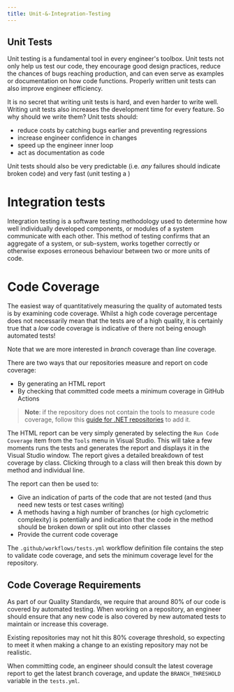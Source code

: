 ```yaml
---
title: Unit-&-Integration-Testing
---
```


## Unit Tests

Unit testing is a fundamental tool in every engineer's toolbox. Unit tests not only help us test our code, they encourage good design practices, reduce the chances of bugs reaching production, and can even serve as examples or documentation on how code functions. Properly written unit tests can also improve engineer efficiency.

It is no secret that writing unit tests is hard, and even harder to write well. Writing unit tests also increases the development time for every feature. So why should we write them? Unit tests should:

- reduce costs by catching bugs earlier and preventing regressions
- increase engineer confidence in changes
- speed up the engineer inner loop
- act as documentation as code

Unit tests should also be very predictable (i.e. _any_ failures should indicate broken code) and very fast (unit testing a )

# Integration tests

Integration testing is a software testing methodology used to determine how well individually developed components, or modules of a system communicate with each other. This method of testing confirms that an aggregate of a system, or sub-system, works together correctly or otherwise exposes erroneous behaviour between two or more units of code.

# Code Coverage

The easiest way of quantitatively measuring the quality of automated tests is by examining code coverage. Whilst a high code coverage percentage does not necessarily mean that the tests are of a high quality, it is certainly true that a _low_ code coverage is indicative of there not being enough automated tests!

Note that we are more interested in _branch_ coverage than _line_ coverage.

There are two ways that our repositories measure and report on code coverage:

- By generating an HTML report
- By checking that committed code meets a minimum coverage in GitHub Actions

> **Note**: if the repository does not contain the tools to measure code coverage, follow this [guide for .NET repositories](https://github.com/amdigital-co-uk/quartex-ci/blob/main../../code-coverage.md) to add it.

The HTML report can be very simply generated by selecting the `Run Code Coverage` item from the `Tools` menu in Visual Studio. This will take a few moments runs the tests and generates the report and displays it in the Visual Studio window. The report gives a detailed breakdown of test coverage by class. Clicking through to a class will then break this down by method and individual line.

The report can then be used to:

- Give an indication of parts of the code that are not tested (and thus need new tests or test cases writing)
- A methods having a high number of branches (or high cyclometric complexity) is potentially and indication that the code in the method should be broken down or split out into other classes
- Provide the current code coverage 

The `.github/workflows/tests.yml` workflow definition file contains the step to validate code coverage, and sets the minimum coverage level for the repository.

## Code Coverage Requirements

As part of our Quality Standards, we require that around 80% of our code is covered by automated testing. When working on a repository, an engineer should ensure that any new code is also covered by new automated tests to maintain or increase this coverage.

Existing repositories may not hit this 80% coverage threshold, so expecting to meet it when making a change to an existing repository may not be realistic.

When committing code, an engineer should consult the latest coverage report to get the latest branch coverage, and update the `BRANCH_THRESHOLD` variable in the `tests.yml`.
